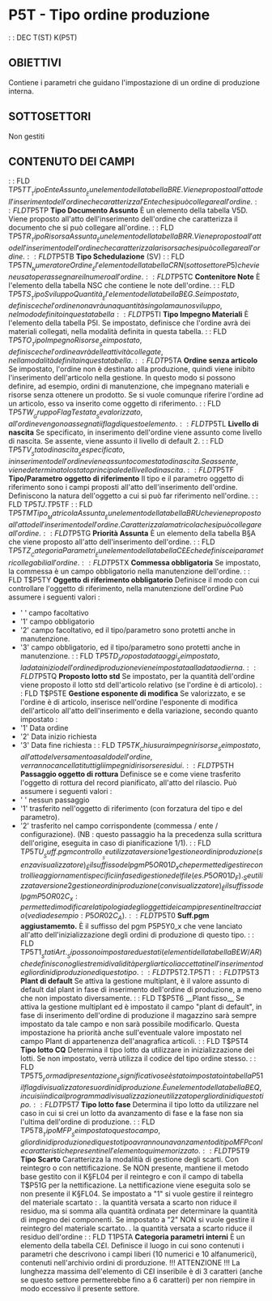 # P5T - Tipo ordine produzione
 :  : DEC T(ST) K(P5T)
## OBIETTIVI
Contiene i parametri che guidano l'impostazione di un ordine di produzione interna.
## SOTTOSETTORI
Non gestiti
## CONTENUTO DEI CAMPI
 :  : FLD T$P5TT __Tipo Ente Assunto__
È un elemento della tabella BRE. Viene proposto all'atto dell'inserimento dell'ordine che caratterizza l'Ente che si può collegare all'ordine.
 :  : FLD T$P5TP __Tipo Documento Assunto__
È un elemento della tabella V5D. Viene proposto all'atto dell'inserimento dell'ordine che caratterizza il documento che si può collegare all'ordine.
 :  : FLD T$P5TR __Tipo Risorsa Assunta__
È un elemento della tabella BRR. Viene proposto all'atto dell'inserimento dell'ordine che caratterizza la risorsa che si può collegare all'ordine.
 :  : FLD T$P5TB __Tipo Schedulazione__
(SV)
 :  : FLD T$P5TN __Numeratore Ordine__
È l'elemento della tabella CRN (sottosettore P5) che viene usato per assegnare il numero all'ordine.
 :  : FLD T$P5TC __Contenitore Note__
È l'elemento della tabella NSC che contiene le note dell'ordine.
 :  : FLD T$P5TS __Tipo Sviluppo Quantità__
È l'elemento della tabella B£G. Se impostato, definisce che l'ordine non avrà una quantità singola ma uno sviluppo, nel modo definito in questa tabella
 :  : FLD T$P5TI __Tipo Impegno Materiali__
È l'elemento della tabella P5I. Se impostato, definisce che l'ordine avrà dei materiali collegati, nella modalità definita in questa tabella.
 :  : FLD T$P5TO __Tipo Impegno Risorse__
Se impostato, definisce che l'ordine avrà delle attività collegate, nella modalità definita in questa tabella.
 :  : FLD T$P5TA __Ordine senza articolo__
Se impostato, l'ordine non è destinato alla produzione, quindi viene inibito l'inserimento dell'articolo nella gestione. In questo modo si possono definire, ad esempio, ordini di manutenzione, che impegnano materiali e risorse senza ottenere un prodotto.
Se si vuole comunque riferire l'ordine ad un articolo, esso va inserito come oggetto di riferimento.
 :  : FLD T$P5TW __Gruppo Flag Testata__
Se valorizzato, all'ordine vengono assegnati i flag di questo elemento.
 :  : FLD T$P5TL __Livello di nascita__
Se specificato, in inserimento dell'ordine viene assunto come livello di nascita. Se assente, viene assunto il livello di default 2.
 :  : FLD T$P5TV __Stato di nascita__
Se specificato, in inserimento dell'ordine viene assunto come stato di nascita. Se assente, viene determinato lo stato principale del livello di nascita.
 :  : FLD T$P5TF __Tipo/Parametro oggetto di riferimento__
Il tipo e il parametro oggetto di riferimento sono i campi proposti all'atto dell'inserimento dell'ordine. Definiscono la natura dell'oggetto a cui si può far riferimento nell'ordine.
 :  : FLD T$P5TJ.T$P5TF
 :  : FLD T$P5TM Tipo __Matricola Assunta__
È un elemento della tabella BRU che viene proposto all'atto dell'inserimento dell'ordine. Caratterizza la matricola che si può collegare all'ordine.
 :  : FLD T$P5TG __Priorità Assunta__
È un elemento della tabella B§A che viene proposto all'atto dell'inserimento dell'ordine.
 :  : FLD T$P5TZ __Categoria Parametri__
È un elemento della tabella C£E che definisce i parametri collegabili all'ordine.
 :  : FLD T$P5TX __Commessa obbligatoria__
Se impostato, la commessa è un campo obbligatorio nella manutenzione dell'ordine.
 :  : FLD T$P5TY __Oggetto di riferimento obbligatorio__
Definisce il modo con cui controllare l'oggetto di riferimento, nella manutenzione dell'ordine
Può assumere i seguenti valori : 
-    ' '  campo facoltativo
-    '1'  campo obbligatorio
-    '2'  campo facoltativo, ed il tipo/parametro sono protetti anche in manutenzione.
-    '3'  campo obbligatorio, ed il tipo/parametro sono protetti anche in manutenzione.
 :  : FLD T$P5TD __Proposta data oggi__
Se impostato, la data inizio dell'ordine di produzione viene impostata alla data odierna.
 :  : FLD T$P5TQ __Proposto lotto std__
Se impostato, per la quantità dell'ordine viene proposto il lotto std dell'articolo relativo (se l'ordine è di articolo).
 :  : FLD T$P5TE __Gestione esponente di modifica__
Se valorizzato, e se l'ordine è di articolo, inserisce nell'ordine l'esponente di modifica dell'articolo all'atto dell'inserimento e della variazione, secondo quanto impostato : 
-    '1'  Data ordine
-    '2'  Data inizio richiesta
-    '3'  Data fine richiesta
 :  : FLD T$P5TK __Chiusura impegni risorse__
Se impostato, all'atto del versamento a saldo dell'ordine, verranno cancellati tutti gli impegni di risorse residui.
 :  : FLD T$P5TH __Passaggio oggetto di rottura__
Definisce se e come viene trasferito l'oggetto di rottura del record pianificato, all'atto del rilascio.
Può assumere i seguenti valori : 
-    ' '  nessun passaggio
-    '1'  trasferito nell'oggetto di riferimento (con forzatura del tipo e del parametro).
-    '2'  trasferito nel campo corrispondente (commessa / ente / configurazione). (NB :  questo passaggio ha la precedenza
          sulla scrittura dell'origine, eseguita in caso di pianificazione 1/1).
 :  : FLD T$P5TU __Suff.pgm controllo__
_Se utilizzata versione 1 gestione ordini produzione (senza visualizzatore)_
È il suffisso del pgm P5OR01D_x che permette di gestire controlli e aggiornamenti specifici in fase di gestione del file (es. P5OR01D_F).
_Se utilizzata versione 2 gestione ordini produzione (con visualizzatore)_
È il suffisso del pgm P5OR02C_x :  permette di modificare la tipologia degli oggetti dei campi presenti nel tracciato  (vedi ad esempio :  P5OR02C_A).
 :  : FLD T$P5T0 __Suff.pgm aggiustamemto.__
È il suffisso del pgm P5P5Y0_x che vene lanciato all'atto dell'inizializzazione degli ordini di produzione di questo tipo.
 :  : FLD T$P5T1 __Stati Art.__
Si possono impostare due stati (elementi della tabella B£W/AR) che definiscono gli estremi di validità per gli articoli accettati nell'inserimento degli ordini di produzione di questo tipo.
 :  : FLD T$P5T2.T$P5T1
 :  : FLD T$P5T3 __Plant di default__
Se attiva la gestione multiplant, è il valore assunto di default dal plant in fase di inserimento dell'ordine di produzione, a meno che non impostato diversamente.
 :  : FLD T$P5T6 __Plant fisso__
Se attiva la gestione multiplant ed è impostato il campo "plant di default", in fase di inserimento dell'ordine di produzione il magazzino sarà sempre impostato da tale campo e non sarà possibile modificarlo. Questa impostazione ha priorità anche sull'eventuale valore impostato nel campo Plant di appartenenza dell'anagrafica articoli.
 :  : FLD T$P5T4 __Tipo lotto CQ__
Determina il tipo lotto da utilizzare in inizializzazione dei lotti. Se non impostato, verrà utilizza il codice del tipo ordine stesso.
 :  : FLD T$P5T5 __Forma di presentazione__
È significativo se è stato impostato in tabella P51 il flag di visualizzatore su ordini di produzione.
È un elemento della tabella B£Q, in cui si indica il programma di visualizzazione utilizzato per gli ordini di questo tipo.
 :  : FLD T$P5T7 __Tipo lotto fase__
Determina il tipo lotto da utilizzare nel caso in cui si crei un lotto da avanzamento di fase e la fase non sia l'ultima dell'ordine di produzione.
 :  : FLD T$P5T8 __Tipo MFP__
Se impostato questo campo, gli ordini di produzione di questo tipo avranno un avanzamento di tipo MFP con le caratteristiche presenti nell'elemento qui memorizzato.
 :  : FLD T$P5T9 __Tipo Scarto__
Caratterizza la modalitià di gestione degli scarti. Con reintegro o con nettificazione.
Se NON presente, mantiene il metodo base gestito con il K§FL04 per il reintegro e con il campo di tabella T$P51G per la nettificazione.
La nettificazione viene eseguita solo se non presente il K§FL04.
Se impostato a "1" si vuole gestire il reintegro del materiale scartato : 
. la quantità versata a scarto non riduce il residuo, ma si somma alla quantità ordinata per determinare   la quantità di impegno dei componenti.
Se impostato a "2" NON si vuole gestire il reintegro del materiale scartato.
. la quantità versata a scarto riduce il residuo dell'ordine
 :  : FLD T1P5TA __Categoria parametri interni__
È un elemento della tabella C£I. Definisce il luogo in cui sono contenuti i parametri che descrivono i campi liberi (10 numerici e 10 alfanumerici), contenuti nell'archivio ordini di prorduzione.
!!! ATTENZIONE !!!
La lunghezza massima dell'elemento di C£I inseribile è di 3 caratteri (anche se questo settore permetterebbe fino a
6 caratteri) per non riempire in modo eccessivo il presente settore.

